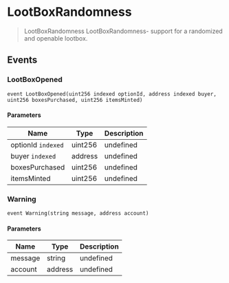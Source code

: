 # LootBoxRandomness



> LootBoxRandomness LootBoxRandomness- support for a randomized and openable lootbox.






## Events

### LootBoxOpened

```solidity
event LootBoxOpened(uint256 indexed optionId, address indexed buyer, uint256 boxesPurchased, uint256 itemsMinted)
```





#### Parameters

| Name | Type | Description |
|---|---|---|
| optionId `indexed` | uint256 | undefined |
| buyer `indexed` | address | undefined |
| boxesPurchased  | uint256 | undefined |
| itemsMinted  | uint256 | undefined |

### Warning

```solidity
event Warning(string message, address account)
```





#### Parameters

| Name | Type | Description |
|---|---|---|
| message  | string | undefined |
| account  | address | undefined |



